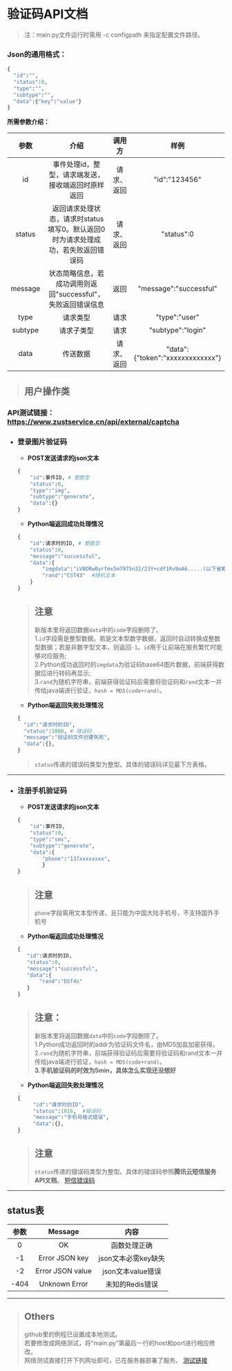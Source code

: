 # 验证码API文档
> 注：main.py文件运行时需用 -c configpath 来指定配置文件路径。
### Json的通用格式：

```python
{
  "id":"",
  "status":0,
  "type":"",
  "subtype":"",
  "data":{"key":"value"}
}
```

**所需参数介绍：**

|参数|介绍|调用方|样例|
|:--:|:--:|:--:|:--:|
|id|事件处理id，整型，请求端发送，接收端返回时原样返回|请求、返回|"id":"123456"|
|status|返回请求处理状态，请求时status填写0。默认返回0时为请求处理成功，若失败返回错误码|请求、返回|"status":0|
|message|状态简略信息，若成功调用则返回"successful"，失败返回错误信息|返回|"message":"successful"|
|type|请求类型|请求|"type":"user"|
|subtype|请求子类型|请求|"subtype":"login"|
|data|传送数据|请求、返回|"data":{"token":"xxxxxxxxxxxxx"}|

> ## **用户操作类**

### API测试链接：https://www.zustservice.cn/api/external/captcha

 + ### **登录图片验证码**
    + **POST发送请求的json文本**

   ```python
   {
       "id":事件ID, # 整数型
       "status":0,
       "type":"img",
       "subtype":"generate",
       "data":{}
   }
   ```

   + **Python端返回成功处理情况**

   ```python
   {
       "id":请求时的ID, # 整数型
       "status":0,
       "message":"successful",
       "data":{
           "imgdata":"iVBORw0yrfmx5m7975n32/23Y+cdf1Rv9oA6.....(以下省略)",
           "rand":"CST43"  #随机文本
       }
   }
   ```

   > ## 注意
   > 新版本里将返回数据`data`中的`code`字段删除了。  
   > 1.`id`字段需是整型数据。若是文本型数字数据，返回时自动转换成整数型数据；若是非数字型文本，则返回`-1`。`id`用于让前端在服务繁忙时能够对应服务;  
   > 2.Python成功返回时的`imgdata`为验证码base64图片数据，前端获得数据后进行转码再显示;  
   > 3.`rand`为随机字符串，前端获得验证码后需要将验证码和`rand`文本一并传给java端进行验证，`hash = MD5(code+rand)`。  

   + **Python端返回失败处理情况**

   ```python
   {
     "id":"请求时的ID",
     "status":1000, # 错误码
     "message":"验证码文件创建失败",
     "data":{},
   }
   ```

   > `status`传递的错误码类型为整型。具体的错误码详见最下方表格。
---
+ ### **注册手机验证码**
    + **POST发送请求的json文本**

    ```python
    {
        "id":事件ID,
        "status":0,
        "type":"sms",
        "subtype":"generate",
        "data":{
            "phone":"137xxxxxxxx",
            }
    }
    ```

    > ## 注意
    > `phone`字段需用文本型传递，且只能为中国大陆手机号，不支持国外手机号

   + **Python端返回成功处理情况**

   ```python
   {
      "id":请求时的ID,
      "status":0,
      "message":"successful",
      "data":{
          "rand":"DSf4s"
      }
   }
   ```

   > ## 注意：
   > 新版本里将返回数据`data`中的`code`字段删除了。  
   > 1.Python成功返回时的addr为验证码文件名，由MD5加盐加密获得。  
   > 2.`rand`为随机字符串，前端获得验证码后需要将验证码和rand文本一并传给java端进行验证，`hash = MD5(code+rand)`。  
   > **3.手机验证码的时效为5min，具体怎么实现还没想好**
   
   + **Python端返回失败处理情况**

   ```python
   {
        "id":"请求时的ID",
        "status":1016,  #错误码
        "message":"手机号格式错误",
        "data":{},
   }
   ```
   > ## 注意
   > `status`传递的错误码类型为整型。具体的错误码参照**腾讯云短信服务API文档**。
   > [短信错误码](https://cloud.tencent.com/document/product/382/3771 "腾讯云短信API文档")

---

## status表
|参数|Message|内容|
|:--:|:--:|:--:|
|0|OK|函数处理正确|
|-1|Error JSON key|json文本必需key缺失|
|-2|Error JSON value|json文本value错误|
|-404|Unknown Error|未知的Redis错误|

---

> ## Others
> github里的例程已设置成本地测试。  
> 若要修改成网络测试，将“main.py”第最后一行的host和port进行相应修改。  
> 网络测试直接打开下列网址即可，已在服务器部署了服务。
> [测试链接](https://www.zustservice.cn/api/external/captcha "码三秃")